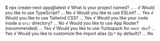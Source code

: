 $ npx create-next-app@latest
√ What is your project named? ... .
√ Would you like to use TypeScript? ... No
√ Would you like to use ESLint? ... Yes
√ Would you like to use Tailwind CSS? ... Yes
√ Would you like your code inside a `src/` directory? ... No
√ Would you like to use App Router? (recommended) ... Yes
√ Would you like to use Turbopack for `next dev`? ... Yes
√ Would you like to customize the import alias (`@/*` by default)? ... No